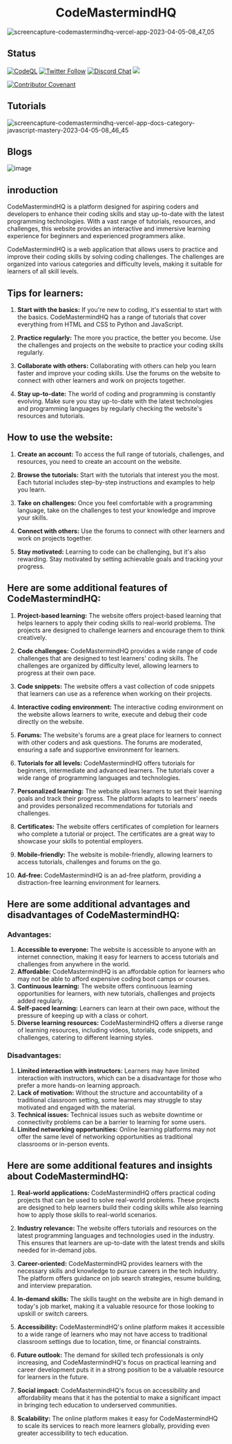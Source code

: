 <h1 align="center">CodeMastermindHQ</h1>

![screencapture-codemastermindhq-vercel-app-2023-04-05-08_47_05](https://user-images.githubusercontent.com/99037494/229972818-264a8c07-603f-43d1-8852-a210d0e46b61.png)

## Status

<a href="https://github.com/Ajay-Dhangar/CodeMastermindHQ/actions/workflows/codeql.yml"><img src="https://github.com/Ajay-Dhangar/CodeMastermindHQ/actions/workflows/codeql.yml/badge.svg"  alt="CodeQL" /></a>
<a href="https://twitter.com/AJAYDHA27250016"><img src="https://img.shields.io/twitter/follow/AJAYDHA27250016.svg?style=social"  alt="Twitter Follow" /></a>
<a href="https://discord.gg/BFkPKMsfuZ"><img src="https://img.shields.io/discord/102860784329052160.svg" alt="Discord Chat" /></a>
<a href="https://github.com/Ajay-Dhangar/CodeMastermindHQ/blob/main/LICENSE"><img src="https://img.shields.io/github/license/sourcerer-io/hall-of-fame.svg?colorB=ff0000"></a>

[![Contributor Covenant](https://img.shields.io/badge/Contributor%20Covenant-2.1-4baaaa.svg)](code_of_conduct.md)
## Tutorials

![screencapture-codemastermindhq-vercel-app-docs-category-javascript-mastery-2023-04-05-08_46_45](https://user-images.githubusercontent.com/99037494/229973001-18885989-0252-46b9-9bbb-5af72887bc29.png)

## Blogs

![image](https://user-images.githubusercontent.com/99037494/229972770-0d7d59ce-01ab-4ff0-b78c-1b31a253880f.png)


## inroduction

CodeMastermindHQ is a platform designed for aspiring coders and developers to enhance their coding skills and stay up-to-date with the latest programming technologies. With a vast range of tutorials, resources, and challenges, this website provides an interactive and immersive learning experience for beginners and experienced programmers alike.

CodeMastermindHQ is a web application that allows users to practice and improve their coding skills by solving coding challenges. The challenges are organized into various categories and difficulty levels, making it suitable for learners of all skill levels.

## Tips for learners:

1. **Start with the basics:** If you're new to coding, it's essential to start with the basics. CodeMastermindHQ has a range of tutorials that cover everything from HTML and CSS to Python and JavaScript.

2. **Practice regularly:** The more you practice, the better you become. Use the challenges and projects on the website to practice your coding skills regularly.

3. **Collaborate with others:** Collaborating with others can help you learn faster and improve your coding skills. Use the forums on the website to connect with other learners and work on projects together.

4. **Stay up-to-date:** The world of coding and programming is constantly evolving. Make sure you stay up-to-date with the latest technologies and programming languages by regularly checking the website's resources and tutorials.

## How to use the website:

1. **Create an account:** To access the full range of tutorials, challenges, and resources, you need to create an account on the website.

2. **Browse the tutorials:** Start with the tutorials that interest you the most. Each tutorial includes step-by-step instructions and examples to help you learn.

3. **Take on challenges:** Once you feel comfortable with a programming language, take on the challenges to test your knowledge and improve your skills.

4. **Connect with others:** Use the forums to connect with other learners and work on projects together.

5. **Stay motivated:** Learning to code can be challenging, but it's also rewarding. Stay motivated by setting achievable goals and tracking your progress.

## Here are some additional features of CodeMastermindHQ:

1. **Project-based learning:** The website offers project-based learning that helps learners to apply their coding skills to real-world problems. The projects are designed to challenge learners and encourage them to think creatively.

2. **Code challenges:** CodeMastermindHQ provides a wide range of code challenges that are designed to test learners' coding skills. The challenges are organized by difficulty level, allowing learners to progress at their own pace.

3. **Code snippets:** The website offers a vast collection of code snippets that learners can use as a reference when working on their projects.

4. **Interactive coding environment:** The interactive coding environment on the website allows learners to write, execute and debug their code directly on the website.

5. **Forums:** The website's forums are a great place for learners to connect with other coders and ask questions. The forums are moderated, ensuring a safe and supportive environment for learners.

6. **Tutorials for all levels:** CodeMastermindHQ offers tutorials for beginners, intermediate and advanced learners. The tutorials cover a wide range of programming languages and technologies.

7. **Personalized learning:** The website allows learners to set their learning goals and track their progress. The platform adapts to learners' needs and provides personalized recommendations for tutorials and challenges.

8. **Certificates:** The website offers certificates of completion for learners who complete a tutorial or project. The certificates are a great way to showcase your skills to potential employers.

9. **Mobile-friendly:** The website is mobile-friendly, allowing learners to access tutorials, challenges and forums on the go.

10. **Ad-free:** CodeMastermindHQ is an ad-free platform, providing a distraction-free learning environment for learners.

## Here are some additional advantages and disadvantages of CodeMastermindHQ:

### Advantages:
1. **Accessible to everyone:** The website is accessible to anyone with an internet connection, making it easy for learners to access tutorials and challenges from anywhere in the world.
2. **Affordable:** CodeMastermindHQ is an affordable option for learners who may not be able to afford expensive coding boot camps or courses.
3. **Continuous learning:** The website offers continuous learning opportunities for learners, with new tutorials, challenges and projects added regularly.
4. **Self-paced learning:** Learners can learn at their own pace, without the pressure of keeping up with a class or cohort.
5. **Diverse learning resources:** CodeMastermindHQ offers a diverse range of learning resources, including videos, tutorials, code snippets, and challenges, catering to different learning styles.

### Disadvantages:

1. **Limited interaction with instructors:** Learners may have limited interaction with instructors, which can be a disadvantage for those who prefer a more hands-on learning approach.
2. **Lack of motivation:** Without the structure and accountability of a traditional classroom setting, some learners may struggle to stay motivated and engaged with the material.
3. **Technical issues:** Technical issues such as website downtime or connectivity problems can be a barrier to learning for some users.
4. **Limited networking opportunities:** Online learning platforms may not offer the same level of networking opportunities as traditional classrooms or in-person events.

## Here are some additional features and insights about CodeMastermindHQ:

1. **Real-world applications:** CodeMastermindHQ offers practical coding projects that can be used to solve real-world problems. These projects are designed to help learners build their coding skills while also learning how to apply those skills to real-world scenarios.

2. **Industry relevance:** The website offers tutorials and resources on the latest programming languages and technologies used in the industry. This ensures that learners are up-to-date with the latest trends and skills needed for in-demand jobs.

3. **Career-oriented:** CodeMastermindHQ provides learners with the necessary skills and knowledge to pursue careers in the tech industry. The platform offers guidance on job search strategies, resume building, and interview preparation.

4. **In-demand skills:** The skills taught on the website are in high demand in today's job market, making it a valuable resource for those looking to upskill or switch careers.

5. **Accessibility:** CodeMastermindHQ's online platform makes it accessible to a wide range of learners who may not have access to traditional classroom settings due to location, time, or financial constraints.

6. **Future outlook:** The demand for skilled tech professionals is only increasing, and CodeMastermindHQ's focus on practical learning and career development puts it in a strong position to be a valuable resource for learners in the future.

7. **Social impact:** CodeMastermindHQ's focus on accessibility and affordability means that it has the potential to make a significant impact in bringing tech education to underserved communities.

8. **Scalability:** The online platform makes it easy for CodeMastermindHQ to scale its services to reach more learners globally, providing even greater accessibility to tech education.
